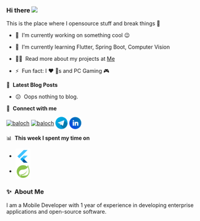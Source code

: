 ### Hi there <a href="https://instagram.com/zing202b"><img src="https://media.giphy.com/media/hvRJCLFzcasrR4ia7z/giphy.gif" width="5%"></a>
This is the place where I opensource stuff and break things :rofl:

- 🔭 &nbsp;I’m currently working on something cool :wink:
- 🌱 &nbsp;I’m currently learning Flutter, Spring Boot, Computer Vision

- 👨‍💻 &nbsp;Read more about my projects at [Me](https://www.github.com/Baloch-Rasheed)
- ⚡ &nbsp;Fun fact: I :heart: 🥳s and PC Gaming 🎮 

📕 &nbsp;**Latest Blog Posts**
<!-- BLOG-POST-LIST:START -->
 - 😕 &nbsp;Oops nothing to blog.
<!-- BLOG-POST-LIST:END -->

🔗 &nbsp;**Connect with me**
<p align="left">
<a href="https://twitter.com/Baloch_Rasheed_" target="blank"><img align="center" src="https://raw.githubusercontent.com/rahuldkjain/github-profile-readme-generator/master/src/images/icons/Social/twitter.svg" alt="baloch" height="30" width="30" /></a>
<a href="https://instagram.com/zing202b" target="blank"><img align="center" src="https://raw.githubusercontent.com/rahuldkjain/github-profile-readme-generator/master/src/images/icons/Social/instagram.svg" alt="baloch" height="30" width="30" /></a>
<a href="https://t.me/zing202b"><img align="center" src="/png/telegram.png" alt="spring_boot" height="32" width="32" /></a>
 <a style="padding: 10px,0,10px,0;" href="https://www.linkedin.com/in/baloch-rasheed-245b86279" target="blank"><img align="center" src="/png/linkedin.png" alt="baloch" height="32" width="32" /></a>
 
📊 &nbsp;**This week I spent my time on**

 - <a href="https://flutter.dev/"><img align="center" color="#02569B" src="/png/flutter.png" alt="spring_boot" height="40" width="40" /></a>
 - <a href="https://spring.io/"><img align="center" src="/png/spring.png" alt="baloch" height="40" width="40" /></a>
  
### ✨&nbsp; About Me

I am a Mobile Developer with 1 year of experience in developing enterprise applications and open-source software.

